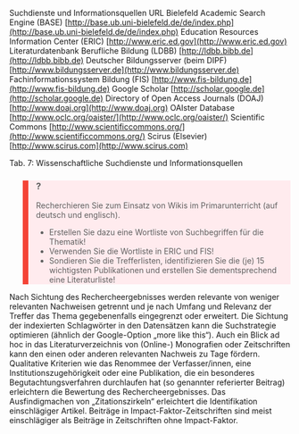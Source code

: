 <!-- filename: 04_Evaluation_der_Ergebnisse.md -->
<!-- title: Evaluation der Ergebnisse -->

Suchdienste und Informationsquellen URL Bielefeld Academic Search Engine (BASE) [http://base.ub.uni-bielefeld.de/de/index.php](http://base.ub.uni-bielefeld.de/de/index.php) Education Resources Information Center (ERIC) [http://www.eric.ed.gov](http://www.eric.ed.gov) Literaturdatenbank Berufliche Bildung (LDBB) [http://ldbb.bibb.de](http://ldbb.bibb.de) Deutscher Bildungsserver (beim DIPF) [http://www.bildungsserver.de](http://www.bildungsserver.de) Fachinformationssystem Bildung (FIS) [http://www.fis-bildung.de](http://www.fis-bildung.de) Google Scholar [http://scholar.google.de](http://scholar.google.de) Directory of Open Access Journals (DOAJ) [http://www.doaj.org](http://www.doaj.org) OAIster Database [http://www.oclc.org/oaister/](http://www.oclc.org/oaister/) Scientific Commons [http://www.scientificcommons.org/](http://www.scientificcommons.org/) Scirus (Elsevier) [http://www.scirus.com](http://www.scirus.com)

</blockquote>

Tab. 7: Wissenschaftliche Suchdienste und Informationsquellen

<blockquote style="background: #FFEBEE; border-left: 10px solid #F44336">

### ?

Recherchieren Sie zum Einsatz von Wikis im Primarunterricht (auf deutsch und englisch).

- Erstellen Sie dazu eine Wortliste von Suchbegriffen für die Thematik!
- Verwenden Sie die Wortliste in ERIC und FIS!
- Sondieren Sie die Trefferlisten, identifizieren Sie die (je) 15 wichtigsten Publikationen und erstellen Sie dementsprechend eine Literaturliste!

</blockquote>

Nach Sichtung des Rechercheergebnisses werden relevante von weniger relevanten Nachweisen getrennt und je nach Umfang und Relevanz der Treffer das Thema gegebenenfalls eingegrenzt oder erweitert. Die Sichtung der indexierten Schlagwörter in den Datensätzen kann die Suchstrategie optimieren (ähnlich der Google-Option „more like this“). Auch ein Blick ad hoc in das Literaturverzeichnis von (Online-) Monografien oder Zeitschriften kann den einen oder anderen relevanten Nachweis zu Tage fördern. Qualitative Kriterien wie das Renommee der Verfasser/innen, eine Institutionszugehörigkeit oder eine Publikation, die ein besonderes Begutachtungsverfahren durchlaufen hat (so genannter referierter Beitrag) erleichtern die Bewertung des Rechercheergebnisses. Das Ausfindigmachen von „Zitationszirkeln“ erleichtert die Identifikation einschlägiger Artikel. Beiträge in Impact-Faktor-Zeitschriften sind meist einschlägiger als Beiträge in Zeitschriften ohne Impact-Faktor.
